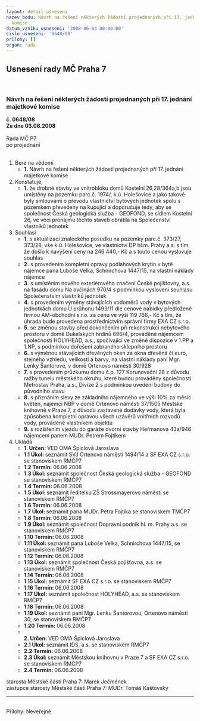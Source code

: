 ```yaml
---
layout: detail_usneseni
nazev_bodu: Návrh na řešení některých žádostí projednaných při 17. jednání majetkové
  komise
datum_vzniku_usneseni: '2008-06-03 00:00:00'
cislo_usneseni: '0648/08'
prilohy: []
organ: rada
---
```

<div id="ucUsn_pList" class="usn">
	<span><h2>Usnesení rady MČ Praha 7 </h2>
<br></span><div class="standBody">
<span><h3>Návrh na řešení některých žádostí projednaných při 17. jednání majetkové komise</h3></span><div class="center">
		<strong>č. 0648/08</strong><br>
	</div>
<div class="center">
		<strong>Ze dne 03.06.2008</strong><br><br>
	</div>Rada MČ P7<br> po projednání<br><br><ol>
<li>Bere na vědomí<ul><li>
<strong>1.</strong> Návrh na řešení některých žádostí projednaných při 17. jednání majetkové komise</li></ul>
</li>
<li>Konstatuje,<ul><li>
<strong>1.</strong> že drobné stavby ve vnitrobloku domů Kostelní 26,28/364a,b jsou umístěny na pozemku parc.č. 1974/, k.ú. Holešovice a jako takové byly smlouvami o převodu vlastnictví bytových jednotek spolu s pozemkem převedeny na kupující a doporučuje tedy, aby se společnost Česká geologická služba - GEOFOND, se sídlem Kostelní 26, ve věci pronájmu těchto staveb obrátila na Společenství vlastníků jednotek</li></ul>
</li>
<li>Souhlasí<ul>
<li>
<strong>1.</strong> s aktualizací znaleckého posudku na pozemky parc.č.  373/27, 373/28, vše k.ú. Holešovice, ve vlastnictví DP hl.m. Prahy a.s. s tím, že došlo k navýšení ceny na 246 440,- Kč a s touto cenou vyslovuje souhlas</li>
<li>
<strong>2.</strong> s provedením kompletní opravy podlahových krytin v bytě nájemce pana Luboše Velka, Schnirchova 1447/15, na vlastní náklady nájemce</li>
<li>
<strong>3.</strong> s umístěním nového exteriérového značení České pojišťovny, a.s. na fasádu domu Na ovčinách 970/4 s podmínkou vyslovení souhlasu Společenstvím vlastníků jednotek</li>
<li>
<strong>4.</strong> s provedením výměny stávajících vodoměrů vody v bytových jednotkách domu U průhonu 1493/11 dle cenové nabídky předložené firmou AM-obchodní s.r.o. za cenu ve výši 119 766,- Kč s tím, že úhrada bude provedena prostřednictvím správní firmy EXA CZ s.r.o.</li>
<li>
<strong>5.</strong> se změnou stavby před dokončením při rekonstrukci nebytového prostoru v domě Dukelských hrdinů 696/4, prováděné nájemcem společností HOLYHEAD, a.s., spočívající ve změně dispozice v 1.PP a 1.NP, s podmínkou dořešení zabraného sklepního prostoru</li>
<li>
<strong>6.</strong> s výměnou stávajících dřevěných oken za okna dřevěná či euro, stejného vzhledu, velikosti a barvy, na vlastní náklady paní Mgr. Lenky Šantorové, v domě Ortenovo náměstí 30/928</li>
<li>
<strong>7.</strong> s provedením průzkumu domu č.p. 127 Korunovační 28 z důvodu ražby tunelu městského okruhu, které budou prováděny společností Metrostav Praha, a.s.,  Divize 2 s podmínkou uvedení budovy do původního stavu</li>
<li>
<strong>8.</strong> s přiznáním slevy ze základního nájemného ve výši 10% za měsíc květen, nájemci NBP v domě Ortenovo náměstí 37/1505 Městské knihovně v Praze 7, z důvodu zastavené dodávky vody, která byla způsobena kompletní opravou všech uzávěrů vnitřních rozvodů vody, prováděné vlastníkem objektu</li>
<li>
<strong>9.</strong> s rozšířením vjezdu do garáže dvorní stavby Heřmanova 43a/946 nájemcem panem MUDr. Petrem Fojtíkem</li>
</ul>
</li>
<li>Ukládá<ul>
<li>
<strong>1. Určen: </strong>VED OMA Špiclová Jaroslava</li>
<li>
<strong>1.1 Úkol: </strong>seznámit SVJ Ortenovo náměstí 1494/14 a SF EXA CZ s.r.o. se stanoviskem RMČP7</li>
<li>
<strong>1.2 Termín: </strong>06.06.2008</li>
<li>
<strong>1.3 Úkol: </strong>seznámit společnost Česká geologická služba - GEOFOND se stanoviskem RMČP7</li>
<li>
<strong>1.4 Termín: </strong>06.06.2008</li>
<li>
<strong>1.5 Úkol: </strong>seznámit ředitelku ZŠ Strossmayerovo náměstí se stanoviskem RMČP7</li>
<li>
<strong>1.6 Termín: </strong>06.06.2008</li>
<li>
<strong>1.7 Úkol: </strong>seznámit pana MUDr. Petra Fojtíka se stanoviskem TMČP7</li>
<li>
<strong>1.8 Termín: </strong>06.06.2008</li>
<li>
<strong>1.9 Úkol: </strong>seznámit společnost Dopravní podnik hl. m. Prahy a.s. se stanoviskem RMČP7 </li>
<li>
<strong>1.10 Termín: </strong>06.06.2008</li>
<li>
<strong>1.11 Úkol: </strong>seznámit pana Luboše Velka, Schnirchova 1447/15, se stanoviskem RMČP7</li>
<li>
<strong>1.12 Termín: </strong>06.06.2008</li>
<li>
<strong>1.13 Úkol: </strong>seznámit společnost Česká pojišťovna, a.s. se stanoviskem RMČP7</li>
<li>
<strong>1.14 Termín: </strong>06.06.2008</li>
<li>
<strong>1.15 Úkol: </strong>seznámit SF EXA CZ s.r.o. se stanoviskem RMČP7</li>
<li>
<strong>1.16 Termín: </strong>06.06.2008</li>
<li>
<strong>1.17 Úkol: </strong>seznámit společnost HOLYHEAD, a.s. se stanoviskem RMČP7</li>
<li>
<strong>1.18 Termín: </strong>06.06.2008</li>
<li>
<strong>1.19 Úkol: </strong>seznámit paní Mgr. Lenku Šantorovou, Ortenovo náměstí 30, se stanoviskem RMČP7</li>
<li>
<strong>1.20 Termín: </strong>06.06.2008</li>
<li>
<strong><br>2. Určen: </strong>VED OMA Špiclová Jaroslava</li>
<li>
<strong>2.1 Úkol: </strong>seznámit  IDS, a.s. se stanoviskem RMČP7</li>
<li>
<strong>2.2 Termín: </strong>06.06.2008</li>
<li>
<strong>2.3 Úkol: </strong>seznámit Městskou knihovnu v Praze 7 a SF EXA CZ s.r.o. se stanoviskem RMČP7</li>
<li>
<strong>2.4 Termín: </strong>06.06.2008</li>
</ul>
</li>
</ol>starosta Městské části Praha 7: Marek Ječmének<br>zástupce starosty Městské části Praha 7: MUDr. Tomáš Kaštovský <hr>
<br>Přílohy: Neveřejné</div>
</div>